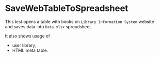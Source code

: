 # SaveWebTableToSpreadsheet 

This test opens a table with books on `Library Information System` website and saves data into `Data.xlsx` spreadsheet.

It also shows usage of

- user library,
- HTML meta table.